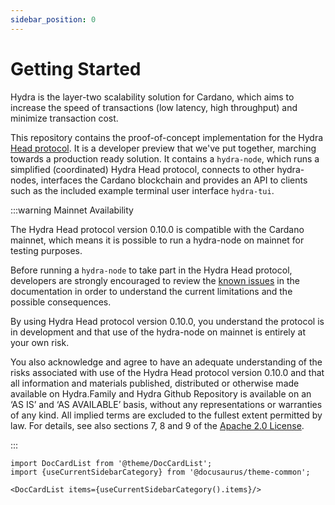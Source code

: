 ```yaml
---
sidebar_position: 0
---
```


# Getting Started

Hydra is the layer-two scalability solution for Cardano, which aims to increase
the speed of transactions (low latency, high throughput) and minimize
transaction cost.

This repository contains the proof-of-concept implementation for the Hydra [Head
protocol](https://eprint.iacr.org/2020/299.pdf). It is a developer preview that
we've put together, marching towards a production ready solution. It contains a
`hydra-node`, which runs a simplified (coordinated) Hydra Head protocol,
connects to other hydra-nodes, interfaces the Cardano blockchain and provides an
API to clients such as the included example terminal user interface `hydra-tui`.

:::warning Mainnet Availability

The Hydra Head protocol version 0.10.0 is compatible with the Cardano mainnet,
which means it is possible to run a hydra-node on mainnet for testing purposes.

Before running a `hydra-node` to take part in the Hydra Head protocol,
developers are strongly encouraged to review the [known issues][known-issues] in
the documentation in order to understand the current limitations and the
possible consequences.

By using Hydra Head protocol version 0.10.0, you understand the protocol is in
development and that use of the hydra-node on mainnet is entirely at your own
risk.

You also acknowledge and agree to have an adequate understanding of the risks
associated with use of the Hydra Head protocol version 0.10.0 and that all
information and materials published, distributed or otherwise made available on
Hydra.Family and Hydra Github Repository is available on an ‘AS IS’ and ‘AS
AVAILABLE’ basis, without any representations or warranties of any kind. All
implied terms are excluded to the fullest extent permitted by law. For details,
see also sections 7, 8 and 9 of the [Apache 2.0 License][license].

:::

[known-issues]: ../known-issues
[license]: https://github.com/input-output-hk/hydra/blob/master/LICENSE

```mdx-code-block
import DocCardList from '@theme/DocCardList';
import {useCurrentSidebarCategory} from '@docusaurus/theme-common';

<DocCardList items={useCurrentSidebarCategory().items}/>
```
